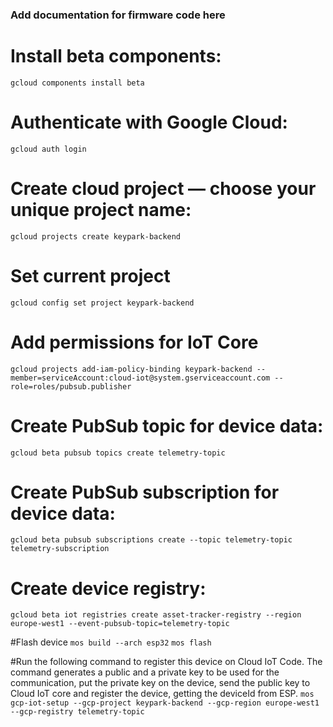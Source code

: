 ### Add documentation for firmware code here

# Install beta components:
`gcloud components install beta`
# Authenticate with Google Cloud:
`gcloud auth login`
# Create cloud project — choose your unique project name:
`gcloud projects create keypark-backend`
# Set current project
`gcloud config set project keypark-backend`



# Add permissions for IoT Core
`gcloud projects add-iam-policy-binding keypark-backend --member=serviceAccount:cloud-iot@system.gserviceaccount.com --role=roles/pubsub.publisher`
# Create PubSub topic for device data:
`gcloud beta pubsub topics create telemetry-topic`
# Create PubSub subscription for device data:
`gcloud beta pubsub subscriptions create --topic telemetry-topic telemetry-subscription`
# Create device registry:
`gcloud beta iot registries create asset-tracker-registry --region europe-west1 --event-pubsub-topic=telemetry-topic`



#Flash device
`mos build --arch esp32`
`mos flash`



#Run the following command to register this device on Cloud IoT Code. The command generates a public and a private key to be used for the communication, put the private key on the device, send the public key to Cloud IoT core and register the device, getting the deviceId from ESP. 
`mos gcp-iot-setup --gcp-project keypark-backend --gcp-region europe-west1 --gcp-registry telemetry-topic`
